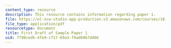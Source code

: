 ```yaml
---
content_type: resource
description: This resource contains information regarding paper 1.
file: https://ol-ocw-studio-app-production.s3.amazonaws.com/courses/18-821-project-laboratory-in-mathematics-spring-2013/7f98cedb4fe9cf1769a3f9ad60b7dd66_MIT18_821S13_paper1-first.pdf
file_type: application/pdf
resourcetype: Document
title: First Draft of Sample Paper 1
uid: 7f98cedb-4fe9-cf17-69a3-f9ad60b7dd66
---
```

